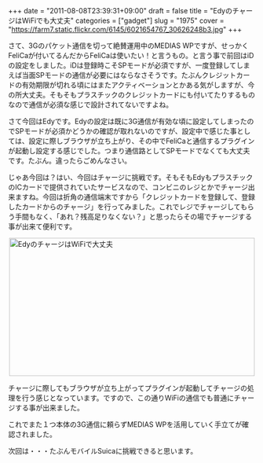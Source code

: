+++
date = "2011-08-08T23:39:31+09:00"
draft = false
title = "EdyのチャージはWiFiでも大丈夫"
categories = ["gadget"]
slug = "1975"
cover = "https://farm7.static.flickr.com/6145/6021654767_30626248b3.jpg"
+++

<p>さて、3Gのパケット通信を切って絶賛運用中のMEDIAS WPですが、せっかくFeliCaが付いてるんだからFeliCaは使いたい！と言うもの。と言う事で前回はiDの設定をしました。iDは登録時こそSPモードが必須ですが、一度登録してしまえば当面SPモードの通信が必要にはならなさそうです。たぶんクレジットカードの有効期限が切れる頃にはまたアクティベーションとかある気がしますが、今の所大丈夫。そもそもプラスチックのクレジットカードにも付いてたりするものなので通信が必須な感じで設計されてないですよね。</p>
<p>さて今回はEdyです。Edyの設定は既に3G通信が有効な頃に設定してしまったのでSPモードが必須かどうかの確認が取れないのですが、設定中で感じた事としては、設定に際しブラウザが立ち上がり、その中でFeliCaと通信するプラグインが起動し設定する感じでした。つまり通信路としてSPモードでなくても大丈夫です。たぶん。違ったらごめんなさい。</p>
<p>じゃあ今回は？はい、今回はチャージに挑戦です。そもそもEdyもプラスチックのICカードで提供されていたサービスなので、コンビニのレジとかでチャージ出来ますね。今回は折角の通信端末ですから「クレジットカードを登録して、登録したカードからのチャージ」を行ってみました。これでレジでチャージしてもらう手間もなく、「あれ？残高足りなくない？」と思ったらその場でチャージする事が出来て便利です。</p>
<p><a title="View 'EdyのチャージはWiFiで大丈夫' on Flickr.com" href="https://www.flickr.com/photos/30749043@N07/6021654767"><img style="display: block; margin-left: auto; margin-right: auto;" title="EdyのチャージはWiFiで大丈夫" src="https://farm7.static.flickr.com/6145/6021654767_30626248b3.jpg" border="0" alt="EdyのチャージはWiFiで大丈夫" width="500" height="281" /></a></p>
<p>チャージに際してもブラウザが立ち上がってプラグインが起動してチャージの処理を行う感じとなっています。ですので、この通りWiFiの通信でも普通にチャージする事が出来ました。</p>
<p>これでまた１つ本体の3G通信に頼らずMEDIAS WPを活用していく手立てが確認されました。</p>
<p>次回は・・・たぶんモバイルSuicaに挑戦できると思います。</p>
<p> </p>
